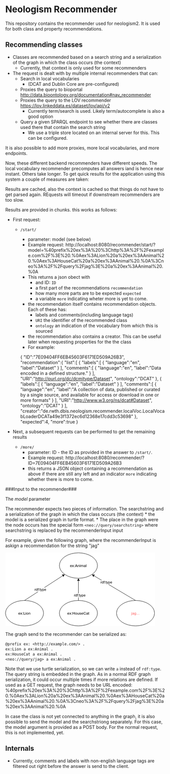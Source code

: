 Neologism Recommender
=====================

This repository contains the recommender used for neologism2. It is used for both class and property recommendations.

Recommending classes
---------------------

* Classes are recommended based on a search string and a serialization of the graph in which the class occurs (the context)
	* Currently, that context is only used for some recommenders
* The request is dealt with by multiple internal recommenders that can:
	* Search in local vocabularies 
	    * (DCAT and Dublin Core are pre-configured)
	* Proxies the query to bioportal http://data.bioontology.org/documentation#nav_recommender
	* Proxies the query to the LOV recommender https://lov.linkeddata.es/dataset/lov/api/v2 
	    * Currently term/search is used. Likely term/autocomplete is also a good option
	* Query a given SPARQL endpoint to see whether there are classes used there that contain the search string
        * We use a triple store located on an internal server for this. This can be configured.

It is also possible to add more proxies, more local vocabularies, and more endpoints.




Now, these different backend recommenders have different speeds. The local vocabulary recommender precomputes all answers iand is hence near instant. Others take longer. To get quick results for the application using this system a couple of measures are taken:

Results are cached, also the context is cached so that things do not have to get parsed again.
REquests will timeout if downstream recommenders are too slow.

Results are provided in chunks. this works as follows:
* First request:
    * `/start/`
        * parameter: model (see below)
        * Example request: http://localhost:8080/recommender/start/?model=%40prefix%20ex%3A%20%3Chttp%3A%2F%2Fexample.com%2F%3E%20.%0Aex%3ALion%20a%20ex%3AAnimal%20.%0Aex%3AHouseCat%20a%20ex%3AAnimal%20.%0A%3Cneo%3A%2F%2Fquery%2Fjag%3E%20a%20ex%3AAnimal%20.%0A
        * This returns a json obect with 
            * and ID: `ID`
            * a first part of the recommendations `recommendation`
            * how many more parts are to be expected `expected`
            * a variable `more` indicating wheter more is yet to come.
        * the recommendation itself contains recommendation objects. Each of these has:
            * labels and comments(including language tags)
            * `URI` the identifier of the recommended class
            * `ontology` an indication of the vocabulary from which this is sourced
        * the recommendation also contains a creator. This can be useful later when requesting properties for the the class
        * For example:

        {
        "ID":"7E09404FF6EB45603F6171ED509A26B3",
        "recommendation":{
            "list":[
                {
                    "labels":[
                    {
                        "language":"en",
                        "label":"Dataset"
                    }
                    ],
                    "comments":[
                    {
                        "language":"en",
                        "label":"Data encoded in a defined structure."
                    }
                    ],
                    "URI":"http://purl.org/dc/dcmitype/Dataset",
                    "ontology":"DCAT"
                },
                {
                    "labels":[
                    {
                        "language":"en",
                        "label":"Dataset"
                    }
                    ],
                    "comments":[
                    {
                        "language":"en",
                        "label":"A collection of data, published or curated by a single source, and available for access or download in one or more formats"
                    }
                    ],
                    "URI":"http://www.w3.org/ns/dcat#Dataset",
                    "ontology":"DCAT"
                }
            ],
            "creator":"de.rwth.dbis.neologism.recommender.localVoc.LocalVocabLoaderDCATa49e3f1372ec6d12368e17cdd3c53698"
        },
        "expected":4,
        "more":true
        }

* Next, a subsequent requests can be performed to get the remaining results
    * `/more/` 
        * parameter: ID - the ID as provided in the answer to `/start/`.
        * Example request: http://localhost:8080/recommender/?ID=7E09404FF6EB45603F6171ED509A26B3
        * this returns a JSON object containing a recommendation as above if there are still any left and an indicator `more` indicating whether there is more to come.

###Input to the recommender###

The *model* parameter

The recommender expects two pieces of information. The searchstring and a serialization of the graph in which the class occurs (the context)
    * the model is a serialized graph in turtle format. 
    * The place in the graph were the node occurs has the special form `<neo://query/searchstring>` where searchstring is replaced by the recommenderInput input

For example, given the following graph, where the recommenderInput is askign a recommendation for the string "jag"

<img src="assets/searchcontext1.png"></img>

The graph send to the recommender can be serialized as:

    @prefix ex: <http://example.com/> .
    ex:Lion a ex:Animal .
    ex:HouseCat a ex:Animal .
    <neo://query/jag> a ex:Animal .

Note that we use turtle serialization, so we can write `a` instead of `rdf:type`.
The query string is embedded in the graph. As in a normal RDF graph serialization, it could occur multiple times if more relations are defined.
If used as a GET request, the graph needs to be URL encoded: %40prefix%20ex%3A%20%3Chttp%3A%2F%2Fexample.com%2F%3E%20.%0Aex%3ALion%20a%20ex%3AAnimal%20.%0Aex%3AHouseCat%20a%20ex%3AAnimal%20.%0A%3Cneo%3A%2F%2Fquery%2Fjag%3E%20a%20ex%3AAnimal%20.%0A

In case the class is not yet connected to anything in the graph, it is also possible to send the model and the searchstriong separately.
For this case, the model argument is provided as a POST body. For the normal request, this is not implemented, yet.


Internals
---------

* Currently, comments and labels with non-english language tags are filtered out right before the answer is send to the client.

